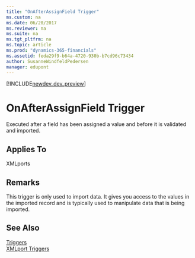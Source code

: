 ```yaml
---
title: "OnAfterAssignField Trigger"
ms.custom: na
ms.date: 06/20/2017
ms.reviewer: na
ms.suite: na
ms.tgt_pltfrm: na
ms.topic: article
ms.prod: "dynamics-365-financials"
ms.assetid: feda29f9-b64a-4720-930b-b7cd96c73434
author: SusanneWindfeldPedersen
manager: edupont
---
```


[!INCLUDE[newdev_dev_preview](../includes/newdev_dev_preview.md)]

# OnAfterAssignField Trigger
Executed after a field has been assigned a value and before it is validated and imported.  

## Applies To  
 XMLports  

## Remarks  
 This trigger is only used to import data. It gives you access to the values in the imported record and is typically used to manipulate data that is being imported.  

## See Also  
 [Triggers](devenv-triggers.md)  
 [XMLport Triggers](devenv-xmlport-triggers.md)  